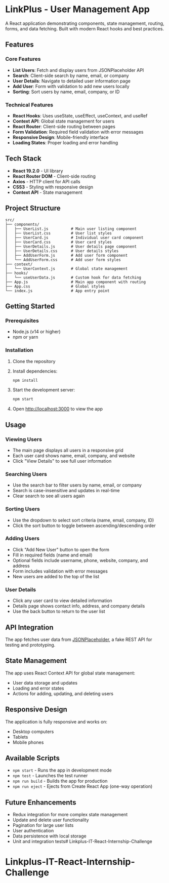 # LinkPlus - User Management App

A React application demonstrating components, state management, routing, forms, and data fetching. Built with modern React hooks and best practices.

## Features

### Core Features
- **List Users**: Fetch and display users from JSONPlaceholder API
- **Search**: Client-side search by name, email, or company
- **User Details**: Navigate to detailed user information page
- **Add User**: Form with validation to add new users locally
- **Sorting**: Sort users by name, email, company, or ID

### Technical Features
- **React Hooks**: Uses useState, useEffect, useContext, and useRef
- **Context API**: Global state management for users
- **React Router**: Client-side routing between pages
- **Form Validation**: Required field validation with error messages
- **Responsive Design**: Mobile-friendly interface
- **Loading States**: Proper loading and error handling

## Tech Stack

- **React 19.2.0** - UI library
- **React Router DOM** - Client-side routing
- **Axios** - HTTP client for API calls
- **CSS3** - Styling with responsive design
- **Context API** - State management

## Project Structure

```
src/
├── components/
│   ├── UserList.js          # Main user listing component
│   ├── UserList.css         # User list styles
│   ├── UserCard.js          # Individual user card component
│   ├── UserCard.css         # User card styles
│   ├── UserDetails.js       # User details page component
│   ├── UserDetails.css      # User details styles
│   ├── AddUserForm.js       # Add user form component
│   └── AddUserForm.css      # Add user form styles
├── context/
│   └── UserContext.js       # Global state management
├── hooks/
│   └── useUserData.js       # Custom hook for data fetching
├── App.js                   # Main app component with routing
├── App.css                  # Global styles
└── index.js                 # App entry point
```

## Getting Started

### Prerequisites
- Node.js (v14 or higher)
- npm or yarn

### Installation

1. Clone the repository
2. Install dependencies:
   ```bash
   npm install
   ```

3. Start the development server:
   ```bash
   npm start
   ```

4. Open [http://localhost:3000](http://localhost:3000) to view the app

## Usage

### Viewing Users
- The main page displays all users in a responsive grid
- Each user card shows name, email, company, and website
- Click "View Details" to see full user information

### Searching Users
- Use the search bar to filter users by name, email, or company
- Search is case-insensitive and updates in real-time
- Clear search to see all users again

### Sorting Users
- Use the dropdown to select sort criteria (name, email, company, ID)
- Click the sort button to toggle between ascending/descending order

### Adding Users
- Click "Add New User" button to open the form
- Fill in required fields (name and email)
- Optional fields include username, phone, website, company, and address
- Form includes validation with error messages
- New users are added to the top of the list

### User Details
- Click any user card to view detailed information
- Details page shows contact info, address, and company details
- Use the back button to return to the user list

## API Integration

The app fetches user data from [JSONPlaceholder](https://jsonplaceholder.typicode.com/users), a fake REST API for testing and prototyping.

## State Management

The app uses React Context API for global state management:
- User data storage and updates
- Loading and error states
- Actions for adding, updating, and deleting users

## Responsive Design

The application is fully responsive and works on:
- Desktop computers
- Tablets
- Mobile phones

## Available Scripts

- `npm start` - Runs the app in development mode
- `npm test` - Launches the test runner
- `npm run build` - Builds the app for production
- `npm run eject` - Ejects from Create React App (one-way operation)

## Future Enhancements

- Redux integration for more complex state management
- Update and delete user functionality
- Pagination for large user lists
- User authentication
- Data persistence with local storage
- Unit and integration tests# Linkplus-IT-React-Internship-Challenge
# Linkplus-IT-React-Internship-Challenge
